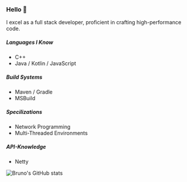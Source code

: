 ### Hello :wave:
I excel as a full stack developer, proficient in crafting high-performance code.

##### Languages I Know
* C++
* Java / Kotlin / JavaScript

##### Build Systems
* Maven / Gradle
* MSBuild

##### Specilizations
* Network Programming
* Multi-Threaded Environments

##### API-Knowledge
* Netty

![Bruno's GitHub stats](https://github-readme-stats.vercel.app/api?username=stfubruno&show_icons=true&theme=radical)
